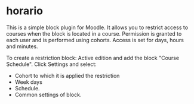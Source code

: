 # horario

This is a simple block plugin for Moodle.
It allows you to restrict access to courses when the block is located in a course.
Permission is granted to each user and is performed using cohorts. Access is set for days, hours and minutes.

To create a restriction block:
Active edition and add the block "Course Schedule".
Click Settings and select:
* Cohort to which it is applied the restriction
* Week days
* Schedule.
* Common settings of block.
